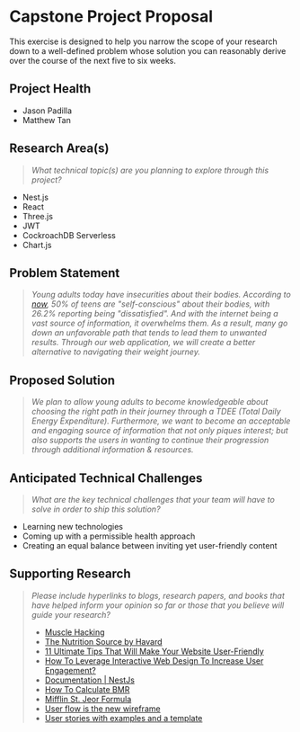 # Capstone Project Proposal

This exercise is designed to help you narrow the scope of your research down to a well-defined problem whose solution you can reasonably derive over the course of the next five to six weeks. 


## Project Health
* Jason Padilla
* Matthew Tan
  
## Research Area(s)
> _What technical topic(s) are you planning to explore through this project?_
* Nest.js
* React
* Three.js
* JWT
* CockroachDB Serverless
* Chart.js

## Problem Statement
 >_Young adults today have insecurities about their bodies. According to [now](https://now.org/now-foundation/love-your-body/love-your-body-whats-it-all-about/get-the-facts/#:~:text=Body%20Image,the%20time%20girls%20reach%20seventeen.&text=When%20asked%20%E2%80%9CAre%20you%20happy,their%2060s%20answered%20%E2%80%9Cyes%E2%80%9D.), 50% of teens are "self-conscious" about their bodies, with 26.2% reporting being "dissatisfied". And with the internet being a vast source of information, it overwhelms them. As a result, many go down an unfavorable path that tends to lead them to unwanted results. Through our web application, we will create a better alternative to navigating their weight journey._ 

## Proposed Solution
> _We plan to allow young adults to become knowledgeable about choosing the right path in their journey through a TDEE (Total Daily Energy Expenditure). Furthermore, we want to become an acceptable and engaging source of information that not only piques interest; but also supports the users in wanting to continue their progression through additional information & resources._

## Anticipated Technical Challenges
> _What are the key technical challenges that your team will have to solve in order to ship this solution?_
* Learning new technologies
* Coming up with a permissible health approach
* Creating an equal balance between inviting yet user-friendly content

## Supporting Research
> _Please include hyperlinks to blogs, research papers, and books that have helped inform your opinion so far or those that you believe will guide your research?_
> -  [Muscle Hacking](https://www.musclehacking.com/calorie-calculator/#daily-calories-and-macros)
> -  [The Nutrition Source by Havard](https://www.hsph.harvard.edu/nutritionsource/healthy-eating-plate/)
> - [11 Ultimate Tips That Will Make Your Website User-Friendly](https://www.designhill.com/design-blog/ultimate-tips-that-will-make-your-website-user-friendly/)
> - [How To Leverage Interactive Web Design To Increase User Engagement?](https://www.designhill.com/design-blog/how-to-leverage-interactive-web-design-to-increase-user-engagement/)
> - [Documentation | NestJs](https://docs.nestjs.com/)
> - [How To Calculate BMR](https://blog.nasm.org/nutrition/resting-metabolic-rate-how-to-calculate-and-improve-yours)
> - [Mifflin St. Jeor Formula](https://www.leighpeele.com/mifflin-st-jeor-calculator)
> - [User flow is the new wireframe](https://uxdesign.cc/when-to-use-user-flows-guide-8b26ca9aa36a)
> - [User stories with examples and a template](https://www.atlassian.com/agile/project-management/user-stories)
